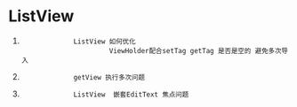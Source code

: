# ListView

1. 					ListView 如何优化
        					 ViewHolder配合setTag getTag 是否是空的 避免多次导入
1. 					getView 执行多次问题
1. 					ListView  嵌套EditText 焦点问题